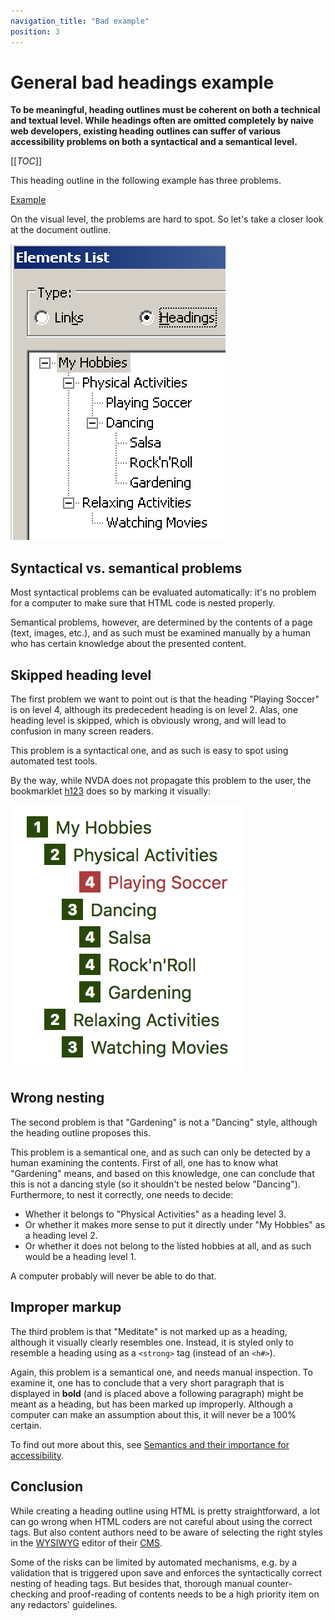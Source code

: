 ```yaml
---
navigation_title: "Bad example"
position: 3
---
```


# General bad headings example

**To be meaningful, heading outlines must be coherent on both a technical and textual level. While headings often are omitted completely by naive web developers, existing heading outlines can suffer of various accessibility problems on both a syntactical and a semantical level.**

[[_TOC_]]

This heading outline in the following example has three problems.

[Example](_examples/generally-bad-headings)

On the visual level, the problems are hard to spot. So let's take a closer look at the document outline.

![Document outline of NVDA](_media/document-outline-of-nvda.png)

## Syntactical vs. semantical problems

Most syntactical problems can be evaluated automatically: it's no problem for a computer to make sure that HTML code is nested properly.

Semantical problems, however, are determined by the contents of a page (text, images, etc.), and as such must be examined manually by a human who has certain knowledge about the presented content.

## Skipped heading level

The first problem we want to point out is that the heading "Playing Soccer" is on level 4, although its predecedent heading is on level 2. Alas, one heading level is skipped, which is obviously wrong, and will lead to confusion in many screen readers.

This problem is a syntactical one, and as such is easy to spot using automated test tools.

By the way, while NVDA does not propagate this problem to the user, the bookmarklet [h123](/setup/browsers/bookmarklets/h123) does so by marking it visually:

![Document outline of h123](_media/document-outline-of-h123.png)

## Wrong nesting

The second problem is that "Gardening" is not a "Dancing" style, although the heading outline proposes this.

This problem is a semantical one, and as such can only be detected by a human examining the contents. First of all, one has to know what "Gardening" means, and based on this knowledge, one can conclude that this is not a dancing style (so it shouldn't be nested below "Dancing"). Furthermore, to nest it correctly, one needs to decide:

- Whether it belongs to "Physical Activities" as a heading level 3.
- Or whether it makes more sense to put it directly under "My Hobbies" as a heading level 2.
- Or whether it does not belong to the listed hobbies at all, and as such would be a heading level 1.

A computer probably will never be able to do that.

## Improper markup

The third problem is that "Meditate" is not marked up as a heading, although it visually clearly resembles one. Instead, it is styled only to resemble a heading using as a `<strong>` tag (instead of an `<h#>`).

Again, this problem is a semantical one, and needs manual inspection. To examine it, one has to conclude that a very short paragraph that is displayed in **bold** (and is placed above a following paragraph) might be meant as a heading, but has been marked up improperly. Although a computer can make an assumption about this, it will never be a 100% certain.

To find out more about this, see [Semantics and their importance for accessibility](/knowledge/semantics).

## Conclusion

While creating a heading outline using HTML is pretty straightforward, a lot can go wrong when HTML coders are not careful about using the correct tags. But also content authors need to be aware of selecting the right styles in the [WYSIWYG](https://en.wikipedia.org/wiki/WYSIWYG) editor of their [CMS](https://en.wikipedia.org/wiki/Content_management_system).

Some of the risks can be limited by automated mechanisms, e.g. by a validation that is triggered upon save and enforces the syntactically correct nesting of heading tags. But besides that, thorough manual counter-checking and proof-reading of contents needs to be a high priority item on any redactors' guidelines.

